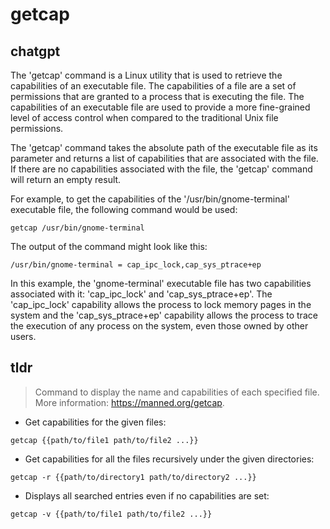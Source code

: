 # getcap 
## chatgpt 
The 'getcap' command is a Linux utility that is used to retrieve the capabilities of an executable file. The capabilities of a file are a set of permissions that are granted to a process that is executing the file. The capabilities of an executable file are used to provide a more fine-grained level of access control when compared to the traditional Unix file permissions.

The 'getcap' command takes the absolute path of the executable file as its parameter and returns a list of capabilities that are associated with the file. If there are no capabilities associated with the file, the 'getcap' command will return an empty result.

For example, to get the capabilities of the '/usr/bin/gnome-terminal' executable file, the following command would be used:

```
getcap /usr/bin/gnome-terminal
```

The output of the command might look like this:

```
/usr/bin/gnome-terminal = cap_ipc_lock,cap_sys_ptrace+ep
```

In this example, the 'gnome-terminal' executable file has two capabilities associated with it: 'cap_ipc_lock' and 'cap_sys_ptrace+ep'. The 'cap_ipc_lock' capability allows the process to lock memory pages in the system and the 'cap_sys_ptrace+ep' capability allows the process to trace the execution of any process on the system, even those owned by other users. 

## tldr 
 
> Command to display the name and capabilities of each specified file.
> More information: <https://manned.org/getcap>.

- Get capabilities for the given files:

`getcap {{path/to/file1 path/to/file2 ...}}`

- Get capabilities for all the files recursively under the given directories:

`getcap -r {{path/to/directory1 path/to/directory2 ...}}`

- Displays all searched entries even if no capabilities are set:

`getcap -v {{path/to/file1 path/to/file2 ...}}`

